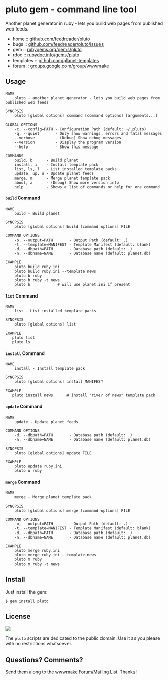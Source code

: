 # pluto gem - command line tool

Another planet generator in ruby - lets you build web pages
from published web feeds.

* home      :: [github.com/feedreader/pluto](https://github.com/feedreader/pluto)
* bugs      :: [github.com/feedreader/pluto/issues](https://github.com/feedreader/pluto/issues)
* gem       :: [rubygems.org/gems/pluto](https://rubygems.org/gems/pluto)
* rdoc      :: [rubydoc.info/gems/pluto](http://rubydoc.info/gems/pluto)
* templates :: [github.com/planet-templates](https://github.com/planet-templates)
* forum     :: [groups.google.com/group/wwwmake](http://groups.google.com/group/wwwmake)


## Usage

```
NAME
    pluto - another planet generator - lets you build web pages from published web feeds

SYNOPSIS
    pluto [global options] command [command options] [arguments...]

GLOBAL OPTIONS
    -c, --config=PATH - Configuration Path (default: ~/.pluto)
    -q, --quiet       - Only show warnings, errors and fatal messages
    --verbose         - (Debug) Show debug messages
    --version         - Display the program version
    --help            - Show this message

COMMANDS
    build, b      - Build planet
    install, i    - Install template pack
    list, ls, l   - List installed template packs
    update, up, u - Update planet feeds
    merge, m      - Merge planet template pack
    about, a      - (Debug) Show more version info
    help          - Shows a list of commands or help for one command
```


#### `build` Command

```
NAME
    build - Build planet

SYNOPSIS
    pluto [global options] build [command options] FILE

COMMAND OPTIONS
    -o, --output=PATH       - Output Path (default: .)
    -t, --template=MANIFEST - Template Manifest (default: blank)
    -d, --dbpath=PATH       - Database path (default: .)
    -n, --dbname=NAME       - Database name (default: planet.db)

EXAMPLE
    pluto build ruby.ini
    pluto build ruby.ini --template news
    pluto b ruby
    pluto b ruby -t news
    pluto b            # will use planet.ini if present
```


#### `list` Command

```
NAME
    list - List installed template packs

SYNOPSIS
    pluto [global options] list

EXAMPLE
   pluto list
   pluto ls
```


#### `install` Command

```
NAME
    install - Install template pack

SYNOPSIS
    pluto [global options] install MANIFEST

EXAMPLE
   pluto install news      # install "river of news" template pack
```


#### `update` Command

```
NAME
    update - Update planet feeds

COMMAND OPTIONS
    -d, --dbpath=PATH       - Database path (default: .)
    -n, --dbname=NAME       - Database name (default: planet.db)

SYNOPSIS
    pluto [global options] update FILE

EXAMPLE
    pluto update ruby.ini
    pluto u ruby
```


#### `merge` Command

```
NAME
    merge - Merge planet template pack

SYNOPSIS
    pluto [global options] merge [command options] FILE

COMMAND OPTIONS
    -o, --output=PATH       - Output Path (default: .)
    -t, --template=MANIFEST - Template Manifest (default: blank)
    -d, --dbpath=PATH       - Database path (default: .)
    -n, --dbname=NAME       - Database name (default: planet.db)

EXAMPLE
    pluto merge ruby.ini
    pluto merge ruby.ini --template news
    pluto m ruby
    pluto m ruby -t news
```


## Install

Just install the gem:

    $ gem install pluto


## License

![](https://publicdomainworks.github.io/buttons/zero88x31.png)

The `pluto` scripts are dedicated to the public domain.
Use it as you please with no restrictions whatsoever.

## Questions? Comments?

Send them along to the [wwwmake Forum/Mailing List](http://groups.google.com/group/wwwmake).
Thanks!
